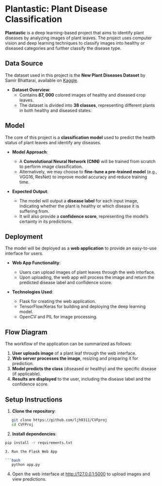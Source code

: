 # Plantastic: Plant Disease Classification

**Plantastic** is a deep learning-based project that aims to identify plant diseases by analyzing images of plant leaves. The project uses computer vision and deep learning techniques to classify images into healthy or diseased categories and further classify the disease type.

## Data Source

The dataset used in this project is the **New Plant Diseases Dataset** by Samir Bhattarai, available on [Kaggle](https://www.kaggle.com/datasets/vipoooool/new-plant-diseases-dataset).

* **Dataset Overview**:
  * Contains **87, 000** colored images of healthy and diseased crop leaves.
  * The dataset is divided into **38 classes**, representing different plants in both healthy and diseased states.
  
## Model

The core of this project is a **classification model** used to predict the health status of plant leaves and identify any diseases.

* **Model Approach**:
  * A **Convolutional Neural Network (CNN)** will be trained from scratch to perform image classification.
  * Alternatively, we may choose to **fine-tune a pre-trained model** (e.g., VGG16, ResNet) to improve model accuracy and reduce training time.

* **Expected Output**:
  * The model will output a **disease label** for each input image, indicating whether the plant is healthy or which disease it is suffering from.
  * It will also provide a **confidence score**, representing the model’s certainty in its predictions.

## Deployment

The model will be deployed as a **web application** to provide an easy-to-use interface for users.

* **Web App Functionality**:
  * Users can upload images of plant leaves through the web interface.
  * Upon uploading, the web app will process the image and return the predicted disease label and confidence score.
  
* **Technologies Used**:
  * Flask for creating the web application.
  * TensorFlow/Keras for building and deploying the deep learning model.
  * OpenCV and PIL for image processing.

## Flow Diagram

The workflow of the application can be summarized as follows:

1. **User uploads image** of a plant leaf through the web interface.
2. **Web server processes the image**, resizing and preparing it for prediction.
3. **Model predicts the class** (diseased or healthy) and the specific disease (if applicable).
4. **Results are displayed** to the user, including the disease label and the confidence score.

## Setup Instructions

1. **Clone the repository**:

```bash
   git clone https://github.com/ljh0311/CVFproj
   cd CVFProj
   ```

2. **Install dependencies**:

```bash
pip install -r requirements.txt

3. Run the Flask Web App

```bash
   python app.py
   ```

4. Open the web interface at <http://127.0.0.1:5000> to upload images and view predictions.

